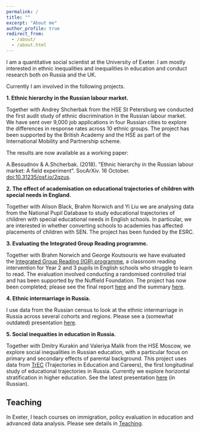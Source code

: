 ```yaml
---
permalink: /
title: ""
excerpt: "About me"
author_profile: true
redirect_from: 
  - /about/
  - /about.html
---
```


I am a quantitative social scientist at the University of Exeter. I am mostly interested in ethnic inequalities and inequalities in education and conduct research both on Russia and the UK.

Currently I am involved in the following projects.

**1. Ethnic hierarchy in the Russian labour market.**

Together with Andrey Shcherbak from the HSE St Petersburg we conducted the first audit study of ethnic discrimination in the Russian labour market. We have sent over 9,000 job applications in four Russian cities to explore the differences in response rates across 10 ethnic groups. The project has been supported by the British Academy and the HSE as part of the International Mobility and Partnership scheme.

The results are now available as a working paper:

A.Bessudnov & A.Shcherbak. (2018). "Ethnic hierarchy in the Russian labour market: A field experiment". SocArXiv. 16 October. [doi:10.31235/osf.io/2qzus](https://osf.io/preprints/socarxiv/2qzus/).

**2. The effect of academisation on educational trajectories of children with special needs in England.**

Together with Alison Black, Brahm Norwich and Yi Liu we are analysing data from the National Pupil Database to study educational trajectories of children with special educational needs in English schools. In particular, we are interested in whether converting schools to academies has affected placements of children with SEN. The project has been funded by the ESRC.

**3. Evaluating the Integrated Group Reading programme.**

Together with Brahm Norwich and George Koutsouris we have evaluated the [Integrated Group Reading (IGR) programme](http://www.integratedgroupreading.co.uk/), a classroom reading intervention for Year 2 and 3 pupils in English schools who struggle to learn to read. The evaluation involved conducting a randomised controlled trial and has been supported by the Nuffield Foundation. The project has now been completed; please see the final report [here](filespubs/IGRreportFINALeditedMay18.pdf) and the summary [here](filespubs/IGRSummaryfinalMay18.pdf).

**4. Ethnic intermarriage in Russia.**

I use data from the Russian census to look at the ethnic intermarriage in Russia across several cohorts and regions. Please see a (somewhat outdated) presentation [here](filestalks/glasgowBessudnov.pdf).

**5. Social inequaities in education in Russia.**

Together with Dmitry Kurakin and Valeriya Malik from the HSE Moscow, we explore social inequalities in Russian education, with a particular focus on primary and secondary effects of parental background. This project uses data from [TrEC](https://trec.hse.ru/en/) (Trajectories in Education and Careers), the first longitudinal study of educational trajectories in Russia. Currently we explore horizontal stratification in higher education. See the latest presentation [here](filestalks/HSEeducJan2018.pdf) (in Russian).

Teaching
---

In Exeter, I teach courses on immigration, policy evaluation in education and advanced data analysis. Please see details in [Teaching](/teaching).


